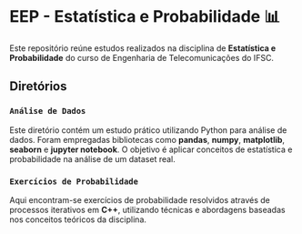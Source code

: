 # EEP - Estatística e Probabilidade 📊

Este repositório reúne estudos realizados na disciplina de **Estatística e Probabilidade** do curso de Engenharia de Telecomunicações do IFSC.

## Diretórios 

### `Análise de Dados`

Este diretório contém um estudo prático utilizando Python para análise de dados. Foram empregadas bibliotecas como **pandas**, **numpy**, **matplotlib**, **seaborn** e **jupyter notebook**. O objetivo é aplicar conceitos de estatística e probabilidade na análise de um dataset real.

### `Exercícios de Probabilidade`

Aqui encontram-se exercícios de probabilidade resolvidos através de processos iterativos em **C++**, utilizando técnicas e abordagens baseadas nos conceitos teóricos da disciplina.
